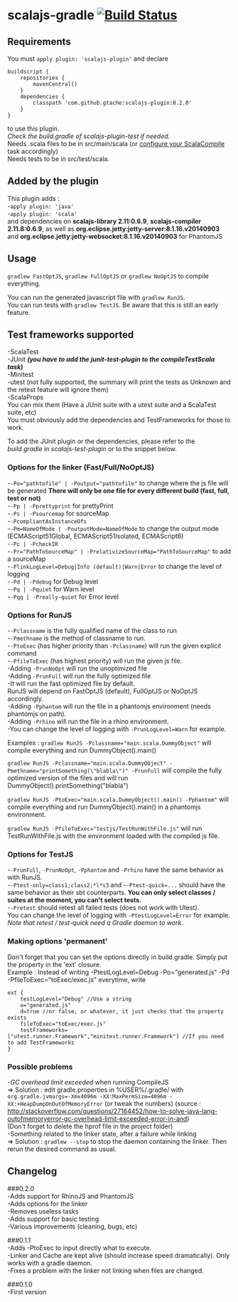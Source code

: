 # scalajs-gradle [![Build Status](https://travis-ci.org/gtache/scalajs-gradle.svg?branch=master)](https://travis-ci.org/gtache/scalajs-gradle)

## Requirements
You must `apply plugin: 'scalajs-plugin'` and declare 
```
buildscript {
    repositories {
        mavenCentral()
    }
    dependencies {
        classpath 'com.github.gtache:scalajs-plugin:0.2.0'
    }
}
```
to use this plugin.    
*Check the build.gradle of scalajs-plugin-test if needed.*    
Needs .scala files to be in src/main/scala (or [configure your ScalaCompile](https://docs.gradle.org/current/userguide/scala_plugin.html) task accordingly)    
Needs tests to be in src/test/scala.

## Added by the plugin
This plugin adds :   
-`apply plugin: 'java'`   
-`apply plugin: 'scala'`   
and dependencies on **scalajs-library 2.11:0.6.9**, **scalajs-compiler 2.11.8:0.6.9**, as well as **org.eclipse.jetty:jetty-server:8.1.16.v20140903** and **org.eclipse.jetty:jetty-websocket:8.1.16.v20140903** for PhantomJS

## Usage
`gradlew FastOptJS`, `gradlew FullOptJS` or `gradlew NoOptJS` to compile everything.

You can run the generated javascript file with `gradlew RunJS`.    
You can run tests with `gradlew TestJS`. Be aware that this is still an early feature.

## Test frameworks supported     
-ScalaTest    
-JUnit ***(you have to add the junit-test-plugin to the compileTestScala task)***    
-Minitest    
-utest (not fully supported, the summary will print the tests as Unknown and the retest feature will ignore them)   
-ScalaProps    
You can mix them (Have a JUnit suite with a utest suite and a ScalaTest suite, etc)    
You must obviously add the dependencies and TestFrameworks for those to work.    

To add the JUnit plugin or the dependencies, please refer to the *build.gradle* in *scalajs-test-plugin* or to the snippet below.

### Options for the linker (Fast/Full/NoOptJS)
-`-Po="pathtofile" | -Poutput="pathtofile"` to change where the js file will be generated **There will only be one file for every different build (fast, full, test or not)**    
-`-Pp | -Pprettyprint` for prettyPrint    
-`-Ps | -Psourcemap` for sourceMap    
-`-PcompliantAsInstanceOfs`    
-`-Pm=NameOfMode | -PoutputMode=NameOfMode` to change the output mode (ECMAScript51Global, ECMAScript51Isolated, ECMAScript6)    
-`-Pc | -PcheckIR`    
-`-Pr="PathToSourceMap" | -PrelativizeSourceMap="PathToSourceMap"` to add a sourceMap     
-`-PlinkLogLevel=Debug|Info (default)|Warn|Error` to change the level of logging    
-`-Pd | -Pdebug` for Debug level    
-`-Pq | -Pquiet` for Warn level    
-`-Pqq | -Preally-quiet` for Error level    

### Options for RunJS
-`-Pclassname` is the fully qualified name of the class to run    
-`-Pmethname` is the method of classname to run.    
-`-PtoExec` (has higher priority than `-Pclassname`) will run the given explicit command    
-`-PfileToExec` (has highest priority) will run the given js file.    
-Adding `-PrunNoOpt` will run the unoptimized file   
-Adding `-PrunFull` will run the fully optimized file      
-It will run the fast optimized file by default.  
RunJS will depend on FastOptJS (default), FullOptJS or NoOptJS accordingly.    
-Adding `-Pphantom` will run the file in a phantomjs environment (needs phantomjs on path).    
-Adding `-Prhino` will run the file in a rhino environment.    
-You can change the level of logging with `-PrunLogLevel=Warn` for example.   

Examples : `gradlew RunJS -Pclassname="main.scala.DummyObject"` will compile everything and run DummyObject().main()

`gradlew RunJS -Pclassname="main.scala.DummyObject" -Pmethname="printSomething(\"blabla\")" -PrunFull` will compile the fully optimized version of the files and will run DummyObject().printSomething("blabla")

`gradlew RunJS -PtoExec="main.scala.DummyObject().main() -Pphantom"` will compile everything and run DummyObject().main() in a phantomjs environment.

`gradlew RunJS -PfileToExec="testjs/TestRunWithFile.js"` will run TestRunWithFile.js with the environment loaded with the compiled js file.

### Options for TestJS
-`-PrunFull`, `-PrunNoOpt`, `-Pphantom` and `-Prhino` have the same behavior as with RunJS.    
-`-Ptest-only=class1;class2;*l*s3` and -`-Ptest-quick=...` should have the same behavior as their sbt counterparts. **You can only select classes / suites at the moment, you can't select tests.**  
-`-Pretest` should retest all failed tests (does not work with Utest).    
You can change the level of logging with `-PtestLogLevel=Error` for example.   
*Note that retest / test-quick need a Gradle daemon to work*.

### Making options 'permanent'
Don't forget that you can set the options directly in build.gradle. Simply put the property in the 'ext' closure.   
Example : Instead of writing -PtestLogLevel=Debug -Po="generated.js" -Pd -PfileToExec="toExec/exec.js" everytime, write  

```
ext {    
    testLogLevel="Debug" //Use a string
    o="generated.js"
    d=true //or false, or whatever, it just checks that the property exists
    fileToExec="toExec/exec.js"
    testFrameworks=["utest.runner.Framework","minitest.runner.Framework"] //If you need to add TestFrameworks
}
```

### Possible problems
-*GC overhead limit exceeded* when running CompileJS    
=> Solution : edit gradle.properties in %USER%/.gradle/ with `org.gradle.jvmargs=-Xmx4096m -XX:MaxPermSize=4096m -XX:+HeapDumpOnOutOfMemoryError` (or tweak the numbers) (source : http://stackoverflow.com/questions/27164452/how-to-solve-java-lang-outofmemoryerror-gc-overhead-limit-exceeded-error-in-and)    
(Don't forget to delete the hprof file in the project folder)    
-Something related to the linker state, after a failure while linking    
=> Solution : `gradlew --stop` to stop the daemon containing the linker. Then rerun the desired command as usual.

## Changelog    
###0.2.0  
-Adds support for RhinoJS and PhantomJS    
-Adds options for the linker    
-Removes useless tasks    
-Adds support for basic testing    
-Various improvements (cleaning, bugs, etc)    

###0.1.1    
-Adds -PtoExec to input directly what to execute.   
-Linker and Cache are kept alive (should increase speed dramatically). Only works with a gradle daemon.   
-Fixes a problem with the linker not linking when files are changed.

###0.1.0    
-First version
